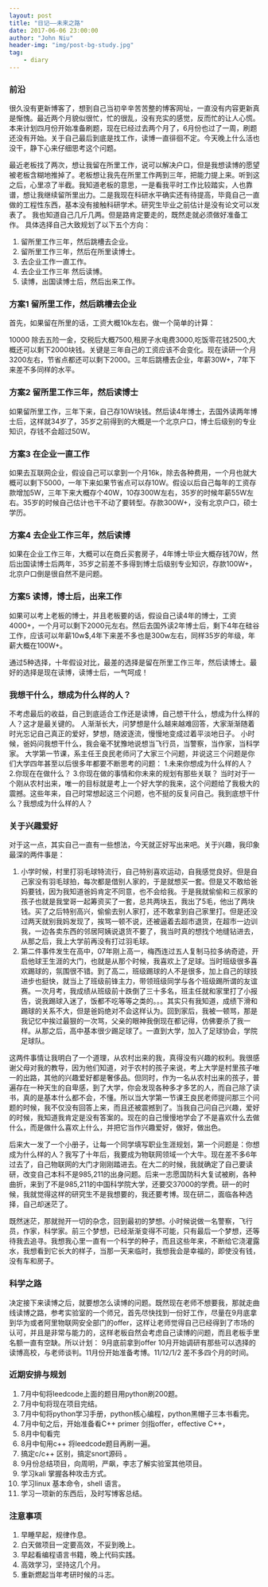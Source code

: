 ```yaml
---
layout: post
title: "日记——未来之路"
date: 2017-06-06 23:00:00
author: "John Niu"
header-img: "img/post-bg-study.jpg" 
tag:
    - diary
---
```


### 前沿
很久没有更新博客了，想到自己当初辛辛苦苦整的博客网址，一直没有内容更新真是惭愧。最近两个月貌似很忙，忙的很乱，没有充实的感觉，反而忙的让人心慌。本来计划四月份开始准备刷题，现在已经过去两个月了，6月份也过了一周，刷题还没有开始。关于自己最后到底是找工作，读博一直徘徊不定。今天晚上什么活也没干，静下心来仔细思考这个问题。

最近老板找了两次，想让我留在所里工作，说可以解决户口，但是我想读博的愿望被老板含糊地推掉了。老板想让我先在所里工作两到三年，把能力提上来。听到这之后，心里凉了半截。我知道老板的意思，一是看我平时工作比较踏实，人也靠谱，想让我继续留所里出力。二是我现在科研水平确实还有待提高，毕竟自己一直做的工程性东西，基本没有接触科研学术。研究生毕业之前估计是没有论文可以发表了。
我也知道自己几斤几两。但是路肯定要走的，既然走就必须做好准备工作。
具体选择自己大致规划了以下五个方向：
1. 留所里工作三年，然后跳槽去企业。
2. 留所里工作三年，然后在所里读博士。
3. 去企业工作一直工作。
4. 去企业工作三年 然后读博。
5. 读博，出国读博士后，然后出来工作。

### 方案1 留所里工作，然后跳槽去企业

首先，如果留在所里的话，工资大概10k左右。做一个简单的计算：

10000 除去五险一金，交税后大概7500,租房子水电费3000,吃饭零花钱2500,大概还可以剩下2000块钱。关键是三年自己的工资应该不会变化。现在读研一个月3200左右，节省点都还可以剩下2000。三年后跳槽去企业，年薪30W+，7年下来差不多同样的水平。

### 方案2 留所里工作三年，然后读博士

如果留所里工作，三年下来，自己存10W块钱。然后读4年博士，去国外读两年博士后，这样就34岁了，35岁之前得到的大概是一个北京户口，博士后级别的专业知识，存钱不会超过50W。

### 方案3 在企业一直工作 

如果去互联网企业，假设自己可以拿到一个月16k，除去各种费用，一个月也就大概可以剩下5000，一年下来如果节省点可以存10W。假设以后自己每年的工资存款增加5W，三年下来大概存个40W，10存300W左右，35岁的时候年薪55W左右。35岁的时候自己估计也干不动了要转型。存款300W+，没有北京户口，硕士学历。

### 方案4 去企业工作三年，然后读博

如果在企业工作三年，大概可以在商丘买套房子，4年博士毕业大概存钱70W，然后出国读博士后两年，35岁之前差不多得到博士后级别专业知识，存款100W+，北京户口倒是很自然不是问题。

### 方案5 读博，博士后，出来工作

如果可以考上老板的博士，并且老板要的话，假设自己读4年的博士，工资4000+，一个月可以剩下2000元左右。然后去国外读2年博士后，剩下4年在硅谷工作，应该可以年薪10w$,4年下来差不多也是300w左右，同样35岁的年级，年薪大概在100W+。


通过5种选择，十年假设对比，最差的选择是留在所里工作三年，然后读博士。最好的选择是现在读博，读博士后，一气呵成！

### 我想干什么，想成为什么样的人？

不考虑最后的收益，自己到底适合工作还是读博，自己想干什么，想成为什么样的人？这才是最关键的。
人渐渐长大，问梦想是什么越来越难回答，大家渐渐随着时光忘记自己真正的爱好，梦想，随波逐流，慢慢地变成过着平淡地日子。
小时候，爸妈问我想干什么，我会毫不犹豫地说想当飞行员，当警察，当作家，当科学家。
大学第一节课，系主任王良民老师问了大家三个问题，并说这三个问题是你们大学四年甚至以后很多年都要不断思考的问题：
1.未来你想成为什么样的人？
2.你现在在做什么？
3.你现在做的事情和你未来的规划有那些关联？
当时对于一个刚从农村出来，唯一的目标就是考上一个好大学的我来，这个问题给了我极大的震撼。这些年来，自己时常想起这三个问题，也不挺的反复问自己。我到底想干什么？我想成为什么样的人？

### 关于兴趣爱好
对于这一点，其实自己一直有一些想法，今天就正好写出来吧。关于兴趣，我印象最深的两件事是：
1. 小学时候，村里打羽毛球特流行，自己特别喜欢运动，自我感觉良好。但是自己家没有羽毛球拍，每次都是借别人家的，于是就想买一套。但是又不敢给爸妈要钱，因为我知道爸妈肯定不同意，也不会给我。于是我就偷偷和三叔家的孩子也就是我堂哥一起筹资买了一套，总共两块五，我出了5毛，他出了两块钱。买了之后特别高兴，偷偷去别人家打，还不敢拿到自己家里打。但是还没过两天就别我妈发现了，挨骂一顿不说，还被逼着去超市退货，在超市一边训我，一边各卖东西的邻居阿姨说退货不要了，我当时真的想找个地缝钻进去，从那之后，我上大学前再没有打过羽毛球。
2. 第二件事件发生在高中，07年刚上高一，梅西连过五人复制马拉多纳奇迹，开启他球王生涯的大门，也就是从那个时候，我喜欢上了足球。当时班级很多喜欢踢球的，氛围很不错。到了高二，班级踢球的人不是很多，加上自己的球技进步也挺快，就当上了班级前锋主力，带领班级同学与各个班级踢所谓的友谊赛。一次月考，我成绩从班级前十跌倒了三十多名，班主任就和家里打了小报告，说我踢球入迷了，饭都不吃等等之类的。。。其实只有我知道，成绩下滑和踢球的关系不大，但是爸妈绝对不会这样认为。回到家后，我被一顿骂，那是我记忆中挨过最狠的一次骂，父亲的眼神我倒现在都记得，仿佛要杀了我一样。从那之后，高中基本很少踢足球了。一直到大学，加入了足球协会，学院足球队。

这两件事情让我明白了一个道理，从农村出来的我，真得没有兴趣的权利。我很感谢父母对我的教导，因为他们知道，对于农村的孩子来说，考上大学是村里孩子唯一的出路，其他的兴趣爱好都是奢侈品。但同时，作为一名从农村出来的孩子，普遍存在一种天生的自卑感，到了大学，你会发现各种多才多艺的人，而自己除了读书，真的是基本什么都不会，不懂。所以当大学第一节课王良民老师提问那三个问题的时候，我不仅没有回答上来，而且还被震撼到了。当我自己问自己兴趣，爱好的时候，我知道我肯定是没有答案的。现在的自己慢慢地学会了不是喜欢什么去做什么，而是做什么喜欢上什么，并把它当作兴趣爱好，做好，做出色。

后来大一发了一个小册子，让每一个同学填写职业生涯规划，第一个问题是：你想成为什么样的人？我写了十年后，我要成为物联网领域一个大牛。现在差不多6年过去了，自己物联网的大门才刚刚踏进去。在大二的时候，我就确定了自己要读研，改变自己本科不是985,211的出身问题。后来一志愿国防科大复试被刷，各种曲折，来到了不是985,211的中国科学院大学，还要交37000的学费。研一的时候，我就觉得这样的研究生不是我想要的，我还要考博。现在研二，面临各种选择，自己却迷茫了。

既然迷茫，那就抛开一切的杂念，回到最初的梦想。小时候说做一名警察，飞行员，作家，科学家。前三个梦想，已经渐渐变得不可能，只有最后一个梦想，还等待我去追寻。我想我心里一直有一个科学的种子，而且这些年来，不断给它浇灌露水，我想看到它长大的样子，当那一天来临时，我想我会是幸福的，即使没有钱，没有车和房子。

### 科学之路

决定接下来读博之后，就要想怎么读博的问题。既然现在老师不想要我，那就走曲线读博之路，参考实验室的一个师兄，首先尽快找到一份好工作，尽量在9月底拿到华为或者阿里物联网安全部门的offer，这样让老师觉得自己已经得到了市场的认可，并且是非常与能力的，这样老板自然会考虑自己读博的问题，而且老板手里名额一直有空缺。所以计划：
9月底前拿到offer 10月开始调研有那些可以选择的读博高校，与老师谈判。11月份开始准备考博。11/12/1/2 差不多四个月的时间。

### 近期安排与规划

1. 7月中旬将leedcode上面的题目用python刷200题。
2. 7月中旬将现在项目完结。
3. 7月中旬将python学习手册，python核心编程，python黑帽子三本书看完。
4. 7月中旬之后，开始准备看C++ primer 剑指offer，effective C++，
5. 8月中旬看完
6. 8月中旬用c++ 将leedcode题目再刷一遍。
7. 搞定c/c++ 区别，搞定snort源码 。
8. 9月份总结项目，向周明，严飙，李志了解实验室其他项目。
9. 学习kali 掌握各种攻击方式。
10. 学习linux 基本命令，shell 语言。
11. 学习一项新的东西后，及时写博客总结。

### 注意事项

1. 早睡早起，规律作息。
2. 白天做项目一定要高效，不妥到晚上。
3. 早起看编程语言书籍，晚上代码实践。
4. 高效学习，坚持这几个月。
5. 重新燃起当年考研时候的斗志。

